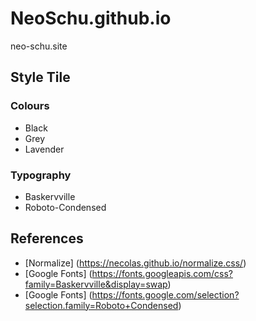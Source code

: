 # NeoSchu.github.io
neo-schu.site

## Style Tile
### Colours
* Black
* Grey
* Lavender


### Typography
* Baskervville
* Roboto-Condensed


## References
* [Normalize] (https://necolas.github.io/normalize.css/)
* [Google Fonts] (https://fonts.googleapis.com/css?family=Baskervville&display=swap)
* [Google Fonts] (https://fonts.google.com/selection?selection.family=Roboto+Condensed)